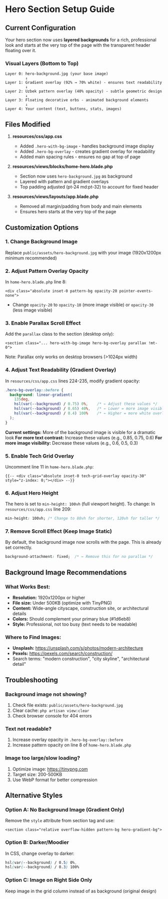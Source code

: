 # Hero Section Setup Guide

## Current Configuration

Your hero section now uses **layered backgrounds** for a rich, professional look and starts at the very top of the page with the transparent header floating over it.

### Visual Layers (Bottom to Top)

```
Layer 0: hero-background.jpg (your base image)
         ↓
Layer 1: Gradient overlay (92% → 70% white) - ensures text readability
         ↓
Layer 2: Uzbek pattern overlay (40% opacity) - subtle geometric design
         ↓
Layer 3: Floating decorative orbs - animated background elements
         ↓
Layer 4: Your content (text, buttons, stats, images)
```

## Files Modified

1. **resources/css/app.css**
   - Added `.hero-with-bg-image` - handles background image display
   - Added `.hero-bg-overlay` - creates gradient overlay for readability
   - Added main spacing rules - ensures no gap at top of page

2. **resources/views/blocks/home-hero.blade.php**
   - Section now uses `hero-background.jpg` as background
   - Layered with pattern and gradient overlays
   - Top padding adjusted (pt-24 md:pt-32) to account for fixed header

3. **resources/views/layouts/app.blade.php**
   - Removed all margin/padding from body and main elements
   - Ensures hero starts at the very top of the page

## Customization Options

### 1. Change Background Image
Replace `public/assets/hero-background.jpg` with your image (1920x1200px minimum recommended)

### 2. Adjust Pattern Overlay Opacity
In `home-hero.blade.php` line 8:
```blade
<div class="absolute inset-0 pattern-bg opacity-20 pointer-events-none">
```
- Change `opacity-20` to `opacity-10` (more image visible) or `opacity-30` (less image visible)

### 3. Enable Parallax Scroll Effect
Add the `parallax` class to the section (desktop only):
```blade
<section class="... hero-with-bg-image hero-bg-overlay parallax !mt-0">
```
Note: Parallax only works on desktop browsers (>1024px width)

### 4. Adjust Text Readability (Gradient Overlay)
In `resources/css/app.css` lines 224-235, modify gradient opacity:
```css
.hero-bg-overlay::before {
  background: linear-gradient(
    135deg,
    hsl(var(--background) / 0.75) 0%,    /* ← Adjust these values */
    hsl(var(--background) / 0.65) 40%,   /* ← Lower = more image visible */
    hsl(var(--background) / 0.4) 100%    /* ← Higher = more white overlay */
  );
}
```

**Current settings:** More of the background image is visible for a dramatic look
**For more text contrast:** Increase these values (e.g., 0.85, 0.75, 0.6)
**For more image visibility:** Decrease these values (e.g., 0.6, 0.5, 0.3)

### 5. Enable Tech Grid Overlay
Uncomment line 11 in `home-hero.blade.php`:
```blade
{{-- <div class="absolute inset-0 tech-grid-overlay opacity-30" style="z-index: 0;"></div> --}}
```

### 6. Adjust Hero Height
The hero is set to `min-height: 100vh` (full viewport height). To change:
In `resources/css/app.css` line 209:
```css
min-height: 100vh; /* Change to 80vh for shorter, 120vh for taller */
```

### 7. Remove Scroll Effect (Keep Image Static)
By default, the background image now scrolls with the page. This is already set correctly.
```css
background-attachment: fixed;  /* ← Remove this for no parallax */
```

## Background Image Recommendations

### What Works Best:
- **Resolution:** 1920x1200px or higher
- **File size:** Under 500KB (optimize with TinyPNG)
- **Content:** Wide-angle cityscape, construction site, or architectural details
- **Colors:** Should complement your primary blue (#1d6eb8)
- **Style:** Professional, not too busy (text needs to be readable)

### Where to Find Images:
- **Unsplash:** https://unsplash.com/s/photos/modern-architecture
- **Pexels:** https://pexels.com/search/construction/
- Search terms: "modern construction", "city skyline", "architectural detail"

## Troubleshooting

### Background image not showing?
1. Check file exists: `public/assets/hero-background.jpg`
2. Clear cache: `php artisan view:clear`
3. Check browser console for 404 errors

### Text not readable?
1. Increase overlay opacity in `.hero-bg-overlay::before`
2. Increase pattern opacity on line 8 of `home-hero.blade.php`

### Image too large/slow loading?
1. Optimize image: https://tinypng.com
2. Target size: 200-500KB
3. Use WebP format for better compression

## Alternative Styles

### Option A: No Background Image (Gradient Only)
Remove the `style` attribute from section tag and use:
```blade
<section class="relative overflow-hidden pattern-bg hero-gradient-bg">
```

### Option B: Darker/Moodier
In CSS, change overlay to darker:
```css
hsl(var(--background) / 0.5) 0%,
hsl(var(--background) / 0.3) 100%
```

### Option C: Image on Right Side Only
Keep image in the grid column instead of as background (original design)
